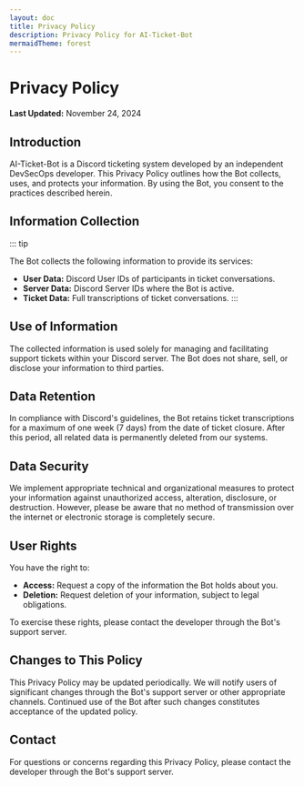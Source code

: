```yaml
---
layout: doc
title: Privacy Policy
description: Privacy Policy for AI-Ticket-Bot
mermaidTheme: forest
---
```


# Privacy Policy

**Last Updated:** November 24, 2024

## Introduction

AI-Ticket-Bot is a Discord ticketing system developed by an independent DevSecOps developer. This Privacy Policy outlines how the Bot collects, uses, and protects your information. By using the Bot, you consent to the practices described herein.

## Information Collection

::: tip

The Bot collects the following information to provide its services:

- **User Data:** Discord User IDs of participants in ticket conversations.
- **Server Data:** Discord Server IDs where the Bot is active.
- **Ticket Data:** Full transcriptions of ticket conversations.
:::

## Use of Information

The collected information is used solely for managing and facilitating support tickets within your Discord server. The Bot does not share, sell, or disclose your information to third parties.

## Data Retention

In compliance with Discord's guidelines, the Bot retains ticket transcriptions for a maximum of one week (7 days) from the date of ticket closure. After this period, all related data is permanently deleted from our systems.

## Data Security

We implement appropriate technical and organizational measures to protect your information against unauthorized access, alteration, disclosure, or destruction. However, please be aware that no method of transmission over the internet or electronic storage is completely secure.

## User Rights

You have the right to:

- **Access:** Request a copy of the information the Bot holds about you.
- **Deletion:** Request deletion of your information, subject to legal obligations.

To exercise these rights, please contact the developer through the Bot's support server.

## Changes to This Policy

This Privacy Policy may be updated periodically. We will notify users of significant changes through the Bot's support server or other appropriate channels. Continued use of the Bot after such changes constitutes acceptance of the updated policy.

## Contact

For questions or concerns regarding this Privacy Policy, please contact the developer through the Bot's support server.


